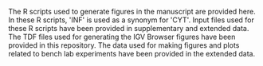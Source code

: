 The R scripts used to generate figures in the manuscript are provided here. In these R scripts, 'INF' is used as a synonym for 'CYT'.
Input files used for these R scripts have been provided in supplementary and extended data.
The TDF files used for generating the IGV Browser figures have been provided in this repository.
The data used for making figures and plots related to bench lab experiments have been provided in the extended data.
